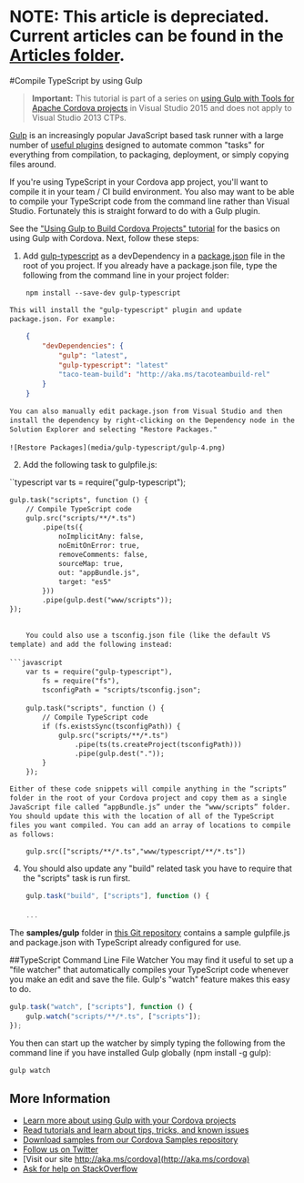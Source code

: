 <properties pageTitle="Compile TypeScript by using Gulp"
  description="Compile TypeScript by using Gulp"
  services=""
  documentationCenter=""
  authors="bursteg" />


# **NOTE:** This article is depreciated. Current articles can be found in the [Articles folder](/articles/).

#<a name="ts"></a>Compile TypeScript by using Gulp
> **Important:** This tutorial is part of a series on [using Gulp with Tools for Apache Cordova projects](http://go.microsoft.com/fwlink/?LinkID=533767) in Visual Studio 2015 and does not apply to Visual Studio 2013 CTPs.

[Gulp](http://go.microsoft.com/fwlink/?LinkID=533803) is an increasingly popular JavaScript based task runner with a large number of [useful plugins](http://go.microsoft.com/fwlink/?LinkID=533790) designed to automate common "tasks" for everything from compilation, to packaging, deployment, or simply copying files around.

If you're using TypeScript in your Cordova app project, you'll want to compile it in your team / CI build environment. You also may want to be able to compile your TypeScript code from the command line rather than Visual Studio. Fortunately this is straight forward to do with a Gulp plugin.

See the ["Using Gulp to Build Cordova Projects" tutorial](gulp-ci.md) for the basics on using Gulp with Cordova. Next, follow these steps:

1.  Add [gulp-typescript](http://go.microsoft.com/fwlink/?LinkID=533748) as a devDependency in a [package.json](http://go.microsoft.com/fwlink/?LinkID=533781) file in the root of you project. If you already have a package.json file, type the following from the command line in your project folder:

```
    npm install --save-dev gulp-typescript
```

    This will install the "gulp-typescript" plugin and update package.json. For example:

```json
    {
        "devDependencies": {
            "gulp": "latest",
            "gulp-typescript": "latest"
            "taco-team-build": "http://aka.ms/tacoteambuild-rel"
    	}
    }
```

    You can also manually edit package.json from Visual Studio and then install the dependency by right-clicking on the Dependency node in the Solution Explorer and selecting "Restore Packages."

    ![Restore Packages](media/gulp-typescript/gulp-4.png)

2.  Add the following task to gulpfile.js:

``typescript
    var ts = require("gulp-typescript");

    gulp.task("scripts", function () {
        // Compile TypeScript code
        gulp.src("scripts/**/*.ts")
        	.pipe(ts({
            	noImplicitAny: false,
                noEmitOnError: true,
                removeComments: false,
            	sourceMap: true,
                out: "appBundle.js",
                target: "es5"
    		}))
    		.pipe(gulp.dest("www/scripts"));
    });
```

    You could also use a tsconfig.json file (like the default VS template) and add the following instead:

```javascript
    var ts = require("gulp-typescript"),
        fs = require("fs"),
        tsconfigPath = "scripts/tsconfig.json";

    gulp.task("scripts", function () {
        // Compile TypeScript code
        if (fs.existsSync(tsconfigPath)) {
            gulp.src("scripts/**/*.ts")
                .pipe(ts(ts.createProject(tsconfigPath)))
                .pipe(gulp.dest("."));
        }
    });

```

	Either of these code snippets will compile anything in the “scripts” folder in the root of your Cordova project and copy them as a single JavaScript file called “appBundle.js” under the “www/scripts” folder. You should update this with the location of all of the TypeScript files you want compiled. You can add an array of locations to compile as follows:

```
	gulp.src(["scripts/**/*.ts","www/typescript/**/*.ts"])
```

4.  You should also update any "build" related task you have to require that the "scripts" task is run first.

```javascript
    gulp.task("build", ["scripts"], function () {

    ...
```

The **samples/gulp** folder in [this Git repository](http://go.microsoft.com/fwlink/?LinkID=533736) contains a sample gulpfile.js and package.json with TypeScript already configured for use.

##TypeScript Command Line File Watcher
You may  find it useful to set up a "file watcher" that automatically compiles your TypeScript code whenever you make an edit and save the file. Gulp's "watch" feature makes this easy to do.

```javascript
gulp.task("watch", ["scripts"], function () {
    gulp.watch("scripts/**/*.ts", ["scripts"]);
});
```

You then can start up the watcher by simply typing the following from the command line if you have installed Gulp globally (npm install -g gulp):

```
gulp watch
```

## More Information
* [Learn more about using Gulp with your Cordova projects](tutorial-gulp-readme.md)
* [Read tutorials and learn about tips, tricks, and known issues](../cordova-docs-readme.md)
* [Download samples from our Cordova Samples repository](http://github.com/Microsoft/cordova-samples)
* [Follow us on Twitter](https://twitter.com/VSCordovaTools)
* [Visit our site http://aka.ms/cordova](http://aka.ms/cordova)
* [Ask for help on StackOverflow](http://stackoverflow.com/questions/tagged/visual-studio-cordova)

